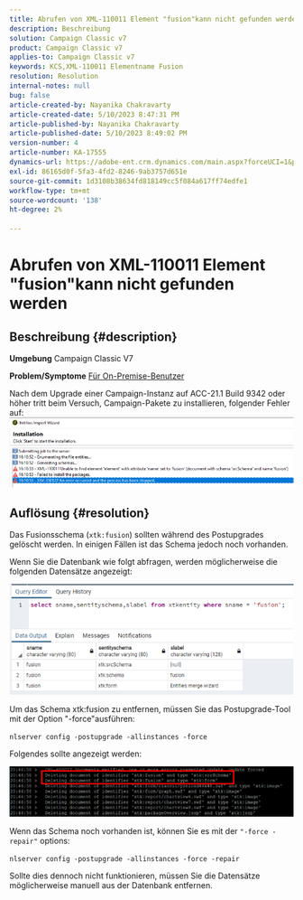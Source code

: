 ```yaml
---
title: Abrufen von XML-110011 Element "fusion"kann nicht gefunden werden
description: Beschreibung
solution: Campaign Classic v7
product: Campaign Classic v7
applies-to: Campaign Classic v7
keywords: KCS,XML-110011 Elementname Fusion
resolution: Resolution
internal-notes: null
bug: false
article-created-by: Nayanika Chakravarty
article-created-date: 5/10/2023 8:47:31 PM
article-published-by: Nayanika Chakravarty
article-published-date: 5/10/2023 8:49:02 PM
version-number: 4
article-number: KA-17555
dynamics-url: https://adobe-ent.crm.dynamics.com/main.aspx?forceUCI=1&pagetype=entityrecord&etn=knowledgearticle&id=bfce3ce1-73ef-ed11-8849-6045bd006239
exl-id: 86165d0f-5fa3-4fd2-8246-9ab3757d651e
source-git-commit: 1d3108b38634fd818149cc5f084a617ff74edfe1
workflow-type: tm+mt
source-wordcount: '138'
ht-degree: 2%

---
```


# Abrufen von XML-110011 Element &quot;fusion&quot;kann nicht gefunden werden

## Beschreibung {#description}

<b>Umgebung</b>
Campaign Classic V7


<b>Problem/Symptome</b>
<u>Für On-Premise-Benutzer</u>

Nach dem Upgrade einer Campaign-Instanz auf ACC-21.1 Build 9342 oder höher tritt beim Versuch, Campaign-Pakete zu installieren, folgender Fehler auf:
<br>![](assets/___c0ce3ce1-73ef-ed11-8849-6045bd006239___.png)

## Auflösung {#resolution}


Das Fusionsschema (`xtk:fusion`) sollten während des Postupgrades gelöscht werden. In einigen Fällen ist das Schema jedoch noch vorhanden.

Wenn Sie die Datenbank wie folgt abfragen, werden möglicherweise die folgenden Datensätze angezeigt:

![](assets/5cf5ba8b-f838-ec11-b6e6-000d3a348885.png)

Um das Schema xtk:fusion zu entfernen, müssen Sie das Postupgrade-Tool mit der Option &quot;-force&quot;ausführen:

`nlserver config -postupgrade -allinstances -force`

Folgendes sollte angezeigt werden:

![](assets/406e7298-f938-ec11-b6e6-000d3a348885.png)

Wenn das Schema noch vorhanden ist, können Sie es mit der `"-force -repair"` options:

`nlserver config -postupgrade -allinstances -force -repair`

Sollte dies dennoch nicht funktionieren, müssen Sie die Datensätze möglicherweise manuell aus der Datenbank entfernen.
